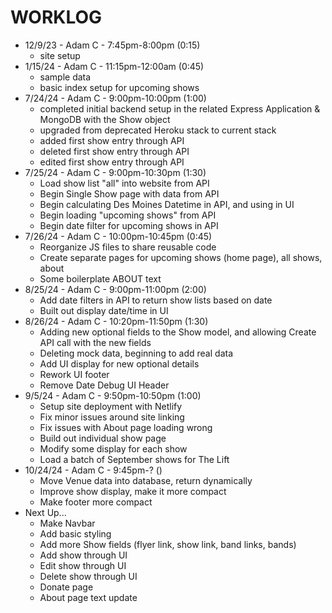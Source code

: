 # WORKLOG

- 12/9/23 - Adam C - 7:45pm-8:00pm (0:15)
    - site setup
- 1/15/24 - Adam C - 11:15pm-12:00am (0:45)
    - sample data
    - basic index setup for upcoming shows
- 7/24/24 - Adam C - 9:00pm-10:00pm (1:00)
    - completed initial backend setup in the related Express Application & MongoDB with the Show object
    - upgraded from deprecated Heroku stack to current stack
    - added first show entry through API
    - deleted first show entry through API
    - edited first show entry through API
- 7/25/24 - Adam C - 9:00pm-10:30pm (1:30)
    - Load show list "all" into website from API
    - Begin Single Show page with data from API
    - Begin calculating Des Moines Datetime in API, and using in UI
    - Begin loading "upcoming shows" from API
    - Begin date filter for upcoming shows in API
- 7/26/24 - Adam C - 10:00pm-10:45pm (0:45)
    - Reorganize JS files to share reusable code
    - Create separate pages for upcoming shows (home page), all shows, about
    - Some boilerplate ABOUT text
- 8/25/24 - Adam C - 9:00pm-11:00pm (2:00)
    - Add date filters in API to return show lists based on date
    - Built out display date/time in UI
- 8/26/24 - Adam C - 10:20pm-11:50pm (1:30)
    - Adding new optional fields to the Show model, and allowing Create API call with the new fields
    - Deleting mock data, beginning to add real data
    - Add UI display for new optional details
    - Rework UI footer
    - Remove Date Debug UI Header
- 9/5/24 - Adam C - 9:50pm-10:50pm (1:00)
    - Setup site deployment with Netlify
    - Fix minor issues around site linking
    - Fix issues with About page loading wrong
    - Build out individual show page
    - Modify some display for each show
    - Load a batch of September shows for The Lift
- 10/24/24 - Adam C - 9:45pm-? ()
    - Move Venue data into database, return dynamically
    - Improve show display, make it more compact
    - Make footer more compact
- Next Up...
    - Make Navbar
    - Add basic styling
    - Add more Show fields (flyer link, show link, band links, bands)
    - Add show through UI
    - Edit show through UI
    - Delete show through UI
    - Donate page
    - About page text update
